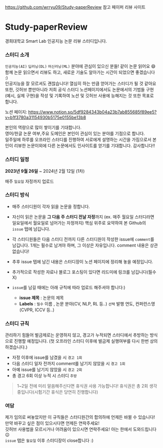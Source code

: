https://github.com/wrryu09/Study-paperReview 참고 페이퍼 리뷰 사이트 


# Study-paperReview
경희대학교 Smart Lab 인공지능 논문 리뷰 스터디입니다.

### 스터디 소개
`인공지능(AI)`  `딥러닝(DL)`  `머신러닝(ML)` 분야에 관심이 있으신 분들! 같이 논문 읽어요 :smile:  
함께 논문 읽으면서 리뷰도 하고, 새로운 기술도 알아가는 시간이 되었으면 좋겠습니다 :)  
인공지능을 잘 모르셔도 괜찮습니다! 열심히 하는 만큼 얻어가는 스터디가 될 것 같아요  
또한, 깃허브 뿐만아니라 저희 공식 스터디 노션페이지에서도 논문에서의 기법들 구현(예시, 실제 구현)을 작성 및 기록하여 노션 및 깃허브 사용에 능해지는 것 또한 목표로 합니다.  

노션 페이지: https://www.notion.so/5df9284343b04a23b7ab855685f89ee5?v=b1f3780a31154930b5175e0155be13b8  

본인의 역량으로 많이 쌓이기를 기대합니다.  
영어/한글 논문 여부,주요 도메인은 본인이 관심이 있는 분야를 기점으로 합니다.  
일주일에 하루를 오프라인 스터디를 진행하여 서로에게 설명하는 시간을 가짐으로서 본인이 리뷰한 논문이외에 다른 논문에서도 인사이트를 얻기를 기대합니다.
감사합니다!!

### 스터디 일정
**2023년 9월 26일** ~ 2024년 2월 12일 (1차)

매주 `일요일` 자정까지 업로드  

### 스터디 방식
* 매주 스터디원이 각자 읽을 논문을 정합니다.   
* 자신이 읽은 논문을 **그 다음 주 스터디 전날 자정**까지 (ex. 매주 월요일 스터디라면 일요일에서 월요일로 넘어가는 자정까지) 핵심 위주로 요약하여 본 Github의 `issue` 탭에 남깁니다.
* 각 스터디원들은 다음 스터디 전까지 다른 스터디원이 작성한 issue에 `comment`를 남깁니다. 1개는 필수로 남겨야 하며, 그 이상은 자유입니다. comment 내용은 상관없습니다!
* 추후 issue 탭에 남긴 내용은 스터디장이 노션 페이지에 정리해 놓을 예정입니다. 
* 추가적으로 작성한 자료나 블로그 포스팅이 있다면 리드미에 링크를 남깁니다(필수 X)

* `issue`를 남길 때에는 아래 규칙에 따라 업로드 해주셔야 합니다:)  
  + **issue 제목** : 논문의 제목
  + **Labels** : `필수` 이름 , 논문 분야(CV, NLP, RL 등..) `선택` 발행 연도, 컨퍼런스명(CVPR, ICCV 등..)
  
  
### 스터디 규칙
관리하기 힘들어 벌금제로는 운영하지 않고, 경고가 누적되면 스터디에서 추방하는 방식으로 진행할 예정입니다. 
(첫 오프라인 스터디 이후에 벌금제 실행여부를 다시 한번 상의하겠습니다.)  

* 자정 이후에 issue를 남겼을 시 `경고 1회`
* 다음 스터디 일자 전까지 comment를 남기지 않았을 시 `경고 1회`
* 아예 issue를 남기지 않았을 시 `경고 2회`
* 총 경고 6회 이상 누적 시 스터디 `추방`
> 1~2일 전에 미리 말씀해주신다면 휴식권 사용 가능합니다! 휴식권은 총 2회 생각중입니다(시험기간 휴식은 당연히 진행합니다)

### 여담
제가 임의로 써놓았지만 이 규칙들은 스터디원간의 합의하에 언제든 바뀔 수 있습니다! 만약 바꾸고 싶은 점이 있으시다면 언제든 연락주세요!  
깃허브 사용법을 모르시거나 어려움이 있으시면 연락주세요! 아는 한에서 도와드립니다 :wink:  
`issue` 탭은 `월요일` 이후 스터디장이 close합니다 :) 

